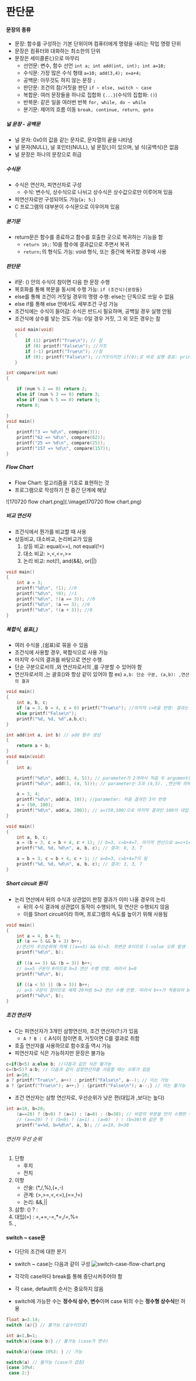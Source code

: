 # 판단문
#### 문장의 종류
- 문장: 함수를 구성하는 기본 단위이며 컴퓨터에게 명령을 내리는 작업 명령 단위
- 문장은 컴퓨터와 대화하는 최소한의 단위
- 문장은 세미콜론(;)으로 마무리
	- 선언문: 변수, 함수 선언 `int a; int add(int, int); int a=10;`
	- 수식문: 가장 많은 수식 형태 `a=10; add(3,4); x=a+4;`
	- 공백문: 아무것도 하지 않는 문장 `;`
	- 판단문: 조건의 참/거짓을 판단 `if ~ else, switch ~ case`
	- 복합문: 여러 문장들을 하나로 집합화 `{...}`(수식의 집합화: `()`) 
	- 반복문: 같은 일을 여러번 반복 `for, while, do ~ while`
	- 분기문: 제어의 흐름 이동 `break, continue, return, goto`

##### 널 문장 - 공백문
- 널 문자: 0x0의 값을 같는 문자로, 문자열의 끝을 나타냄
- 널 문자(NULL), 널 포인터(NULL), 널 문장(;)이 있으며, 널 식(공백식)은 없음
- 널 문장은 하나의 문장으로 취급

##### 수식문
- 수식은 연산자, 피연산자로 구성
	- 수식: 변수식, 상수식으로 나뉘고 상수식은 상수값으로만 이루어져 있음
- 피연산자로만 구성되어도 가능(`a; 5;`)
- C 프로그램의 대부분이 수식문으로 이우어져 있음

##### 분기문
- return문은 함수를 종료하고 함수를 호출한 곳으로 복귀하는 기능을 함
	- `return 10;`: 10을 함수에 결과값으로 주면서 복귀
	- `return;`의 형식도 가능: void 형식, 또는 중간에 복귀할 경우에 사용
	
##### 판단문
- if문: () 안의 수식이 참이면 다음 한 문장 수행 
- 복호화를 통해 복문을 동시에 수행 가능: `if (조건식){문장들}`
- else를 통해 조건이 거짓일 경우의 명령 수행: else는 단독으로 쓰일 수 없음
- else if를 통해 else 안에서도 세부조건 구성 가능
- 조건식에는 수식이 들어감: 수식은 반드시 필요하며, 공백일 경우 실행 안됨
- 조건식에 상수를 넣는 것도 가능: 0일 경우 거짓, 그 외 모든 경우는 참
	```cpp
    void main(void)
	{
		if (1) printf("True\n"); // 참
		if (0) printf("False\n"); //거짓
		if (-1) printf("True\n"); //참
		if (0); printf("False\n"); //거짓이지만 if(0);로 바로 실행 종료: printf 실행 안됨
	}
    ```

```cpp
int compare(int num)
{

	if (num % 2 == 0) return 2;
	else if (num % 3 == 0) return 3;
	else if (num % 5 == 0) return 5;
	return 0;

}
void main()
{
	printf("3 => %d\n", compare(3));
	printf("62 => %d\n", compare(62));
	printf("25 => %d\n", compare(25));
	printf("157 => %d\n", compare(157));
}
```

##### Flow Chart
- Flow Chart: 알고리즘을 기호로 표현하는 것
- 프로그램으로 작성하기 전 중간 단계에 해당

![170720 flow chart.png](.\image\170720 flow chart.png)

##### 비교 연산자
- 조건식에서 뭔가를 비교할 때 사용
- 상등비교, 대소비교, 논리비교가 있음
	1. 상등 비교: equal(==), not equal(!=)
	2. 대소 비교: >,<,<=,>=
	3. 논리 비교: not(!), and(&&), or(||)

```cpp
void main()
{
	int a = 3;
	printf("%d\n", !1); //0
	printf("%d\n", !0); //1
	printf("%d\n", !(a == 3)); //0
	printf("%d\n", !a == 3); //0
	printf("%d\n", !(a + 3)); //0
}
```

##### 복합식, 쉼표(,)
- 여러 수식을 ,(쉼표)로 묶을 수 있음
- 조건식에 사용할 경우, 복합식으로 사용 가능
- 마지막 수식의 결과를 바탕으로 연산 수행
- 단순 구분으로서의 ,와 연산자로서의 ,를 구분할 수 있어야 함
- 연산자로서의 ,는 괄호()와 항상 같이 있어야 함  ex) `a,b: 단순 구분, (a,b): ,연산의 결과`

```cpp
void main()
{
	int a, b, c;
	if (a = 3, b = 4, c = 0) printf("True\n"); //마지막 c=0을 반영: 결과는 false
	else printf("False\n");
	printf("%d, %d, %d",a,b,c);
}  
```
```cpp
int add(int a, int b) // add 함수 생성
{
	return a + b;
}
void main(void)
{
	int a;

	printf("%d\n", add(3, 4, 5)); // parameter가 2개여서 처음 두 argument(3,4)만을 받아들임
	printf("%d\n", add(3, (4, 5))); // parameter는 3과 (4,5). ,연산에 의해 마지막 5 반영

	a = 3, 4;
	printf("%d\n", add(a, 10)); //parameter: 처음 결과인 3이 반영
	a = (50, 100);
	printf("%d\n", add(a, 200)); // a=(50,100)으로 마지막 결과인 100이 대입
}
```
```cpp
void main()
{
	int a, b, c;
	a = (b = 3, c = b + 4, c + 1); // b=3, c=b+4=7. 마지막 연산으로 a=c+1=8
	printf("%d, %d, %d\n", a, b, c); // 결과: 8, 3, 7

	a = b = 3, c = b + 4, c + 1; // a=b=3, c=b+4=7이 됨
	printf("%d, %d, %d\n", a, b, c); // 결과: 3, 3, 7
}
```

##### Short circuit 원리

- 논리 연산에서 뒤의 수식과 상관없이 판정 결과가 이미 나올 경우의 논리
	- 뒤의 수식 결과에 상관없이 동작이 수행되어, 뒷 연산은 수행되지 않음
	- 이를 Short circuit이라 하며, 프로그램의 속도를 높이기 위해 사용됨

```cpp
void main()
{
	int a = 4, b = 0;
	if (a == 5 && b = 3) b++; 
    //연산자 우선순위에 의해 ((a==5) && b)=3. 좌변은 0이므로 l-value 오류 발생
	printf("%d\n", b);
    
	if ((a == 5) && (b = 3)) b++; 
    // a==5 구문이 0이므로 b=3 연산 수행 안함. 따라서 b=0
	printf("%d\n", b);
    
	if ((a < 5) || (b = 3)) b++; 
    // a<5 구문이 참이므로 예제 20처럼 b=3 연산 수행 안함. 따라서 b++가 적용되어 b=1
	printf("%d\n", b);
}
```
##### 조건 연산자
- C는 피연산자가 3개인 삼항연산자, 조건 연산자(?:)가 있음
	- `A ? B : C` A식이 참이면 B, 거짓이면 C를 결과로 취함
- 호출 연산자를 사용하므로 함수호출 역시 가능
- 피연산자로 식은 가능하지만 문장은 불가능

```cpp
c=if(b<5) a;else b; //다음과 같은 식은 불가능
c=(b<5)? a:b; // 다음과 같이 삼항연산자를 사용할 때는 오류가 없음
int a=10;
a ? printf("True\n", a++) : printf("False\n", a--); // 이는 가능
a ? {printf("True\n"); a++;} : {printf("False\n"); a--;} // 이는 불가능

```

- 조건 연산자는 삼항 연산자로, 우선순위가 낮은 편(대입과 ,보다는 높다)

```cpp
int a=10, b=20;
	(a==20) ? (b<0) ? (a=1) : (a=0) : (b=30); // 바깥의 부분을 먼저 수행한 뒤 안쪽 해결
    // (a==20) ? ( (b<0) ? (a=1) : (a=0)  ) : (b=30)와 같은 뜻
	printf("a=%d, b=%d\n", a, b); // a=10, b=30
```

###### 연산자 우선 순위
1. 단항
	- 후치
    - 전치
2. 이항
	- 산술: (*,/,%),(+,-)
	- 관계: (>,>=,<,<=),(==,!=)
	- 논리: &&,||
3. 삼항: () ? :
4. 대입(=) : =,+=,-=,*=,/=,%=
5. ,

#### switch ~ case문
- 다단의 조건에 대한 분기
- switch ~ case는 다음과 같이 구성
![switch-case-flow-chart.png](.\image\switch-case-flow-chart.png)

- 각각의 case마다 break를 통해 중단시켜주어야 함
- 각 case, default의 순서는 중요하지 않음
- switch에 가능한 수는 **정수식 상수, 변수**이며 case 뒤의 수는 **정수형 상수식**만 허용

```cpp
float a=3.14;
switch (a){} // 불가능 (실수이므로)

int a=1,b=1;
switch(a){case b:} // 불가능 (case가 변수)

switch(a){case 10%3: } // 가능

switch(a) // 불가능 (case가 겹침)
{case 10%4:
 case 2:} 
```